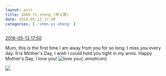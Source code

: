 ```yaml
---
layout: post
title: SHEN Yi-sheng (申义晟)
date: 2018-05-13 17:50
categories: [ 'shen-yi-sheng' ]
---
```


<div class="weibo-info">
  <a href="https://weibo.com/6507103706/GgtGhl56l">2018-05-13 17:50</a>
</div>

Mum, this is the first time I am away from you for so long. I miss you every day. It is Mother's Day, I wish I could hold you tight in my arms. Happy Mother's Day, I love you! ![love you](https://img.t.sinajs.cn/t4/appstyle/expression/ext/normal/f6/2018new_aini_org.png){:.emoticon}

<!-- more -->

<a href="http://wx4.sinaimg.cn/mw690/0076n8VAgy1fr9utqmm5vj30qo0zj7bc.jpg">
  <img class="weibo-pic-preview" src="http://wx4.sinaimg.cn/orj360/0076n8VAgy1fr9utqmm5vj30qo0zj7bc.jpg" />
</a>
